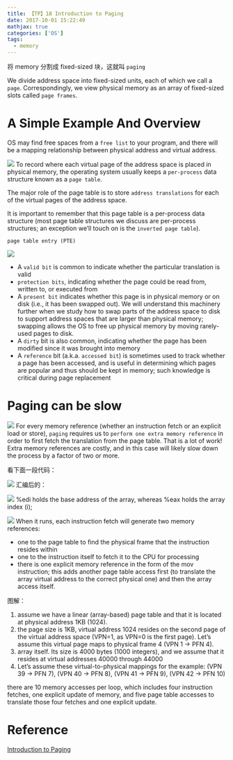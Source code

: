 ```yaml
---
title: 【TP】18 Introduction to Paging
date: 2017-10-01 15:22:49
mathjax: true
categories: ['OS']
tags:
  - memory
---
```

将 memory 分割成 fixed-sized 块，这就叫 `paging`

We divide address space into fixed-sized units, each of which we call a `page`. Correspondingly, we view physical memory as an array of fixed-sized slots called `page frames`.
#  A Simple Example And Overview
OS may find free spaces from a `free list` to your program, and there will be a mapping relationship between physical address and virtual address.

![](Selection_001.png)
To record where each virtual page of the address space is placed in physical memory, the operating system usually keeps a `per-process` data structure known as a `page table`.

The major role of the page table is to store `address translations` for each of the virtual pages of the address space.

It is important to remember that this page table is a per-process data structure (most page table structures we discuss are per-process structures; an exception we’ll touch on is the `inverted page table`).

`page table entry (PTE)`

![](Selection_002.png)
- A `valid bit` is common to indicate whether the particular translation is valid
- `protection bits`, indicating whether the page could be read from, written to, or executed from
- A `present bit` indicates whether this page is in physical memory or on disk (i.e., it has been swapped out). We will understand this machinery further when we study how to swap parts of the address space to disk to support address spaces that are larger than physical memory; swapping allows the OS to free up physical memory by moving rarely-used pages to disk.
- A `dirty` bit is also common, indicating whether the page has been modified since it was brought into memory
- A `reference` bit (a.k.a. `accessed bit`) is sometimes used to track whether a page has been accessed, and is useful in determining which pages are popular and thus should be kept in memory; such knowledge is critical during page replacement
# Paging can be slow

![](Selection_003.png)
For every memory reference (whether an instruction fetch or an explicit load or store), `paging` requires us to `perform one extra memory reference` in order to first fetch the translation from the page table. That is a lot of work! Extra memory references are costly, and in this case will likely slow down the process by a factor of two or more.

看下面一段代码：

![](Selection_006.png)
汇编后的：

![](Selection_005.png)
%edi holds the base address of the array, whereas %eax holds the array index (i);

![](Selection_004.png)
When it runs, each instruction fetch will generate two memory references:
- one to the page table to find the physical frame that the instruction resides within
- one to the instruction itself to fetch it to the CPU for processing
- there is one explicit memory reference in the form of the mov instruction; this adds another page table access first (to translate the array virtual address to the correct physical one) and then the array access itself.

图解：
1. assume we have a linear (array-based) page table and that it is located at physical address 1KB (1024).
2. the page size is 1KB, virtual address 1024 resides on the second page of the virtual address space (VPN=1, as VPN=0 is the first page). Let’s assume this virtual page maps to physical frame 4 (VPN 1 → PFN 4).
3. array itself. Its size is 4000 bytes (1000 integers), and we assume that it resides at virtual addresses 40000 through 44000
4. Let’s assume these virtual-to-physical mappings for the example: (VPN 39 → PFN 7), (VPN 40 → PFN 8), (VPN 41 → PFN 9), (VPN 42 → PFN 10)

there are 10 memory accesses per loop, which includes four instruction fetches, one explicit update of memory, and five page table accesses to translate those four fetches and one explicit update.

# Reference
[Introduction to Paging](http://pages.cs.wisc.edu/~remzi/OSTEP/vm-paging.pdf)
